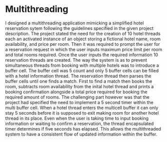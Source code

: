 # Multithreading
I designed a multithreading application mimicking a simplified hotel reservation sytem following the guidelines specified in the given project description. The project stated the need for the creation of 10 hotel threads each an activated instance of an object storing a fictional hotel name, room availability, and price per room. Then it was required to prompt the user for a reservation request in which the user inputs maximum price limit per room and total rooms required. Once the user inputs the required information 10 reservation threads are created. The way the system is as to prevent simultaneous threads from booking with multiple hotels was to introduce a buffer cell. The buffer cell was 5 count and only 5 buffer cells can be filled with a hotel information thread. The reservation thread then parses the buffer cells until one finds a match. First to find a match then books the room, subtracts room availability from the inital hotel thread and prints a booking confirmation alongside a total price required for booking the required amount of rooms. The challenging part however was that the project had specified the need to implement a 5 second timer within the multi buffer cell. When a hotel thread enters the multicell buffer it can only stay 5 seconds before it is supposed to exit making room for another hotel thread in its place. Even when the user is taking time to input booking information or waiting to confirm a reservation, the thread encapsulated timer determines if five seconds has elapsed. This allows the multithreaded system to have a consistent flow of updated information within the buffer.
